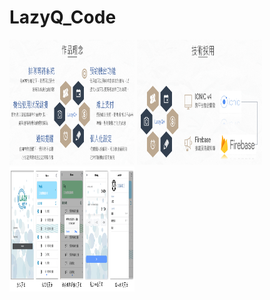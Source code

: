 # LazyQ_Code

<img src="pics/1.PNG" width="200px" height="200px">
<img src="pics/2.PNG" width="200px" height="200px">
<img src="pics/3.PNG" width="200px" height="200px">
